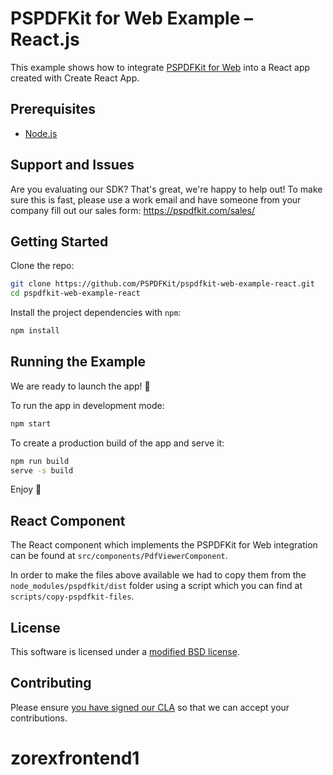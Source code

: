 # PSPDFKit for Web Example – React.js

This example shows how to integrate [PSPDFKit for Web](https://pspdfkit.com/web/) into a React app created with Create React App.

## Prerequisites

- [Node.js](http://nodejs.org/)

## Support and Issues

Are you evaluating our SDK? That's great, we're happy to help out!
To make sure this is fast, please use a work email and have someone from your company fill out our sales form: https://pspdfkit.com/sales/

## Getting Started

Clone the repo:

```bash
git clone https://github.com/PSPDFKit/pspdfkit-web-example-react.git
cd pspdfkit-web-example-react
```

Install the project dependencies with `npm`:

```bash
npm install
```

## Running the Example

We are ready to launch the app! 🎉

To run the app in development mode:

```bash
npm start
```

To create a production build of the app and serve it:

```bash
npm run build
serve -s build
```

Enjoy 🍕

## React Component

The React component which implements the PSPDFKit for Web integration can be found at `src/components/PdfViewerComponent`.

In order to make the files above available we had to copy them from the `node_modules/pspdfkit/dist` folder using a script which you can find at `scripts/copy-pspdfkit-files`.

## License

This software is licensed under a [modified BSD license](LICENSE).

## Contributing

Please ensure [you have signed our CLA](https://pspdfkit.com/guides/web/current/miscellaneous/contributing/) so that we can
accept your contributions.
# zorexfrontend1
